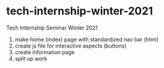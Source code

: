 # tech-internship-winter-2021
Tech Internship Seminar Winter 2021

1. make home (index) page with standardized nav bar (html)
2. create js file for interactive aspects (buttons)
3. create information page
4. split up work